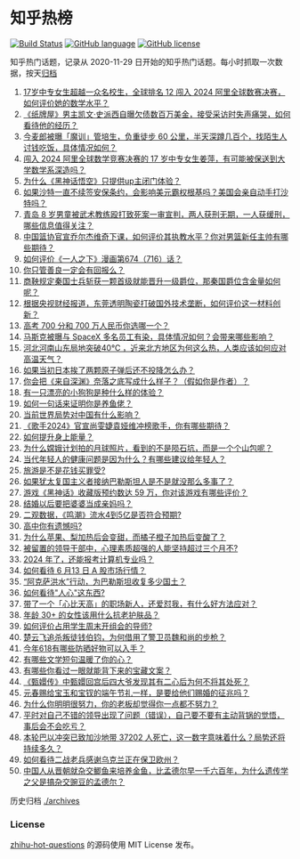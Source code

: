 # 知乎热榜
[![Build Status](https://github.com/ToWeLong/zhihu-hot-questions/workflows/CI/badge.svg)](https://github.com/ToWeLong/zhihu-hot-questions/actions)
[![GitHub language](https://img.shields.io/badge/language-golang-orange.svg)](https://golang.org/)
[![GitHub license](https://img.shields.io/github/license/ToWeLong/zhihu-hot-questions)](https://github.com/ToWeLong/zhihu-hot-questions/blob/main/LICENSE)

知乎热门话题，记录从 2020-11-29 日开始的知乎热门话题。每小时抓取一次数据，按天[归档](./archives)

<!-- BEGIN -->

1. [17岁中专女生超越一众名校生，全球排名 12 闯入 2024 阿里全球数赛决赛，如何评价她的数学水平？](https://www.zhihu.com/question/658799326)
1. [《纸牌屋》男主凯文·史派西自曝欠债数百万美金，接受采访时失声痛哭，如何看待他的经历？](https://www.zhihu.com/question/658743318)
1. [今麦郎被曝「魔训」管培生，负重徒步 60 公里，半天深蹲几百个，找陌生人讨钱吃饭，具体情况如何？](https://www.zhihu.com/question/658813139)
1. [闯入 2024 阿里全球数学竞赛决赛的 17 岁中专女生姜萍，有可能被保送到大学数学系深造吗？](https://www.zhihu.com/question/658830623)
1. [为什么《黑神话悟空》只提供up主闭门体验？](https://www.zhihu.com/question/658762667)
1. [如果沙特一直不续签安保条约，会影响美元霸权根基吗？美国会亲自动手打沙特吗？](https://www.zhihu.com/question/658693399)
1. [青岛 8 岁男童被武术教练殴打致死案一审宣判，两人获刑无期，一人获缓刑，哪些信息值得关注？](https://www.zhihu.com/question/658793264)
1. [中国篮协官宣乔尔杰维奇下课，如何评价其执教水平？你对男篮新任主帅有哪些期待？](https://www.zhihu.com/question/658834306)
1. [如何评价《一人之下》漫画第674（716）话？](https://www.zhihu.com/question/658834748)
1. [你只管善良一定会有回报么？](https://www.zhihu.com/question/658586955)
1. [商鞅规定秦国士兵斩获一颗首级就能晋升一级爵位，那秦国爵位含金量如何呢？](https://www.zhihu.com/question/496849164)
1. [根据央视财经报道，东莞透明陶瓷打破国外技术垄断，如何评价这一材料创新？](https://www.zhihu.com/question/658649812)
1. [高考 700 分和 700 万人民币你选哪一个？](https://www.zhihu.com/question/656599498)
1. [马斯克被曝与 SpaceX 多名员工有染，具体情况如何？会带来哪些影响？](https://www.zhihu.com/question/658747804)
1. [河北河南山东局地突破40℃ ，近来北方地区为何这么热，人类应该如何应对高温天气？](https://www.zhihu.com/question/658699854)
1. [如果当初日本挨了两颗原子弹后还不投降怎么办？](https://www.zhihu.com/question/658272446)
1. [你会把《来自深渊》奈落之底写成什么样子？（假如你是作者）？](https://www.zhihu.com/question/66653673)
1. [有一只漂亮的小狗狗是种什么样的体验？](https://www.zhihu.com/question/657272298)
1. [如何一句话来证明你是养鱼佬？](https://www.zhihu.com/question/656524853)
1. [当前世界局势对中国有什么影响？](https://www.zhihu.com/question/658575601)
1. [《歌手2024》官宣尚雯婕袁娅维冲榜歌手，你有哪些期待？](https://www.zhihu.com/question/658807525)
1. [如何提升身上能量？](https://www.zhihu.com/question/652671807)
1. [为什么嫦娥计划拍的月球照片，看到的不是陨石坑，而是一个个山包呢？](https://www.zhihu.com/question/658758034)
1. [当代年轻人的健康问题是因为什么？有哪些建议给年轻人？](https://www.zhihu.com/question/658815213)
1. [旅游是不是花钱买罪受?](https://www.zhihu.com/question/658608014)
1. [如果犹太复国主义者接纳巴勒斯坦人是不是就没那么多事了？](https://www.zhihu.com/question/658345922)
1. [游戏《黑神话》收藏版预约数达 59 万，你对该游戏有哪些评价？](https://www.zhihu.com/question/658609675)
1. [结婚以后要把婆婆当成亲妈吗？](https://www.zhihu.com/question/654902891)
1. [二观数据，《鸣潮》流水4到5亿是否符合预期?](https://www.zhihu.com/question/658837197)
1. [高中你有遗憾吗?](https://www.zhihu.com/question/657490859)
1. [为什么苹果、梨加热后会变甜，而橘子橙子加热后变酸了？](https://www.zhihu.com/question/657329965)
1. [被留置的领导干部中，心理素质超强的人能坚持超过三个月不?](https://www.zhihu.com/question/658545962)
1. [2024 年了，还能报考计算机专业吗？](https://www.zhihu.com/question/658583821)
1. [如何看待 6 月13 日 A 股市场行情？](https://www.zhihu.com/question/658789049)
1. [“阿克萨洪水”行动，为巴勒斯坦收复多少国土？](https://www.zhihu.com/question/653349992)
1. [如何看待"人心"这东西?](https://www.zhihu.com/question/329129399)
1. [带了一个「心比天高」的职场新人，还爱怼我，有什么好方法应对？](https://www.zhihu.com/question/658504391)
1. [年龄 30+ 的女性该用什么抗老护肤品？](https://www.zhihu.com/question/656736633)
1. [如何评价占用学生周末开组会的导师?](https://www.zhihu.com/question/658169099)
1. [楚云飞追杀叛徒钱伯钧，为何借用了警卫员魏和尚的步枪？](https://www.zhihu.com/question/626781063)
1. [今年618有哪些防晒好物可以入手？](https://www.zhihu.com/question/657485644)
1. [有哪些文学短句温暖了你的心？](https://www.zhihu.com/question/658760322)
1. [有哪些你看过一眼就能背下来的宝藏文案？](https://www.zhihu.com/question/656538053)
1. [《甄嬛传》中甄嬛回宫后四大爷发现其有二心后为何不将其处死？](https://www.zhihu.com/question/657384589)
1. [元春赐给宝玉和宝钗的端午节礼一样，是要给他们赐婚的征兆吗？](https://www.zhihu.com/question/400329438)
1. [为什么你明明很努力，你的老板却觉得你一点都不努力？](https://www.zhihu.com/question/658454508)
1. [平时对自己不错的领导出现了问题（错误），自己要不要有主动背锅的觉悟，事后会不会吃亏？](https://www.zhihu.com/question/658532700)
1. [本轮巴以冲突已致加沙地带 37202 人死亡，这一数字意味着什么？局势还将持续多久？](https://www.zhihu.com/question/658751859)
1. [如何看待二战老兵感谢乌克兰正在保卫欧州？](https://www.zhihu.com/question/658412493)
1. [中国人从晋朝就杂交鲫鱼来培养金鱼，比孟德尔早一千六百年，为什么遗传学之父是搞杂交豌豆的孟德尔？](https://www.zhihu.com/question/658510842)

<!-- END -->

历史归档 [./archives](./archives)


### License
[zhihu-hot-questions](https://github.com/towelong/zhihu-hot-questions) 的源码使用 MIT License 发布。